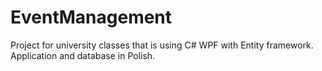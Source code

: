 # EventManagement
Project for university classes that is using C# WPF with Entity framework. Application and database in Polish.
